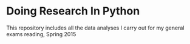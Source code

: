 # Doing Research In Python
This repository includes all the data analyses I carry out for my general exams reading, Spring 2015
